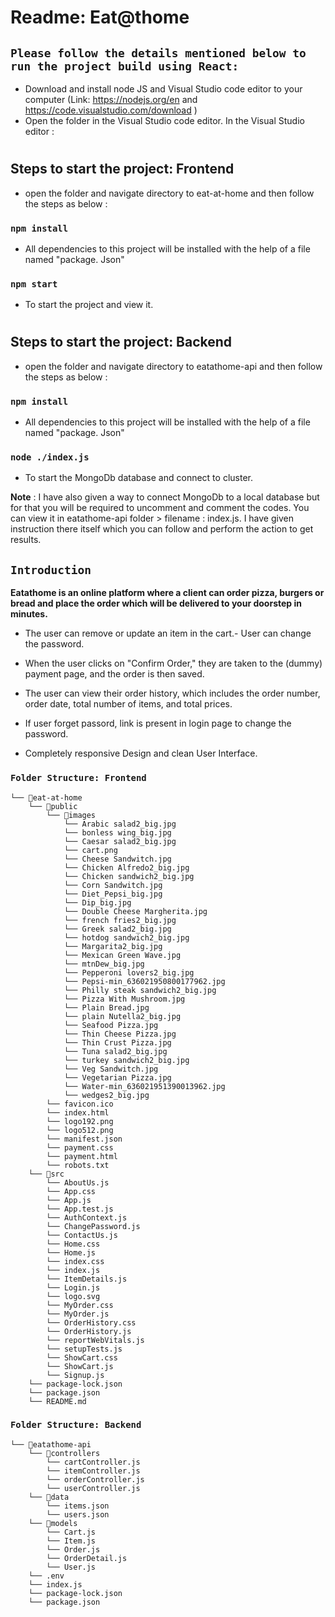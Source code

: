# <h1>Readme: Eat@thome</h1>

## `Please follow the details mentioned below to run the project build using React:`
- Download and install node JS and Visual Studio code editor to your computer  (Link: https://nodejs.org/en  and https://code.visualstudio.com/download )
- Open the folder in the Visual Studio code editor. In the Visual Studio editor :


# <h2>Steps to start the project: Frontend </h2>
- open the folder and navigate directory to eat-at-home and then follow the steps as below :

### `npm install` 
- All dependencies to this project will be installed with the help of a file named "package. Json"

### `npm start`
- To start the project and view it.

# <h2>Steps to start the project: Backend </h2>
- open the folder and navigate directory to eatathome-api and then follow the steps as below :

### `npm install` 
- All dependencies to this project will be installed with the help of a file named "package. Json"

### `node ./index.js`
- To start the MongoDb database and connect to cluster.

**Note** : I have also given a way to connect MongoDb to a local database but for that you will be required to uncomment and comment the codes.
You can view it in eatathome-api folder > filename : index.js.
I have given instruction there itself which you can follow and perform the action to get results.

<!-- ## `Deployed to Vercel`

## `My GitHub Repo link` -->



## `Introduction`
**Eatathome is an online platform where a client can order pizza, burgers or bread and place the order which will be delivered to your doorstep in minutes.**

- The user can remove or update an item in the cart.- User can change the password.

- When the user clicks on "Confirm Order," they are taken to the (dummy) payment page, and the order is then saved.

- The user can view their order history, which includes the order number, order date, total number of items, and total prices.

- If user forget passord, link is present in login page to change the password.

- Completely responsive Design and clean User Interface.

### `Folder Structure: Frontend`
```
└── 📁eat-at-home
    └── 📁public
        └── 📁images
            └── Arabic salad2_big.jpg
            └── bonless wing_big.jpg
            └── Caesar salad2_big.jpg
            └── cart.png
            └── Cheese Sandwitch.jpg
            └── Chicken Alfredo2_big.jpg
            └── Chicken sandwich2_big.jpg
            └── Corn Sandwitch.jpg
            └── Diet_Pepsi_big.jpg
            └── Dip_big.jpg
            └── Double Cheese Margherita.jpg
            └── french fries2_big.jpg
            └── Greek salad2_big.jpg
            └── hotdog sandwich2_big.jpg
            └── Margarita2_big.jpg
            └── Mexican Green Wave.jpg
            └── mtnDew_big.jpg
            └── Pepperoni lovers2_big.jpg
            └── Pepsi-min_636021950800177962.jpg
            └── Philly steak sandwich2_big.jpg
            └── Pizza With Mushroom.jpg
            └── Plain Bread.jpg
            └── plain Nutella2_big.jpg
            └── Seafood Pizza.jpg
            └── Thin Cheese Pizza.jpg
            └── Thin Crust Pizza.jpg
            └── Tuna salad2_big.jpg
            └── turkey sandwich2_big.jpg
            └── Veg Sandwitch.jpg
            └── Vegetarian Pizza.jpg
            └── Water-min_636021951390013962.jpg
            └── wedges2_big.jpg
        └── favicon.ico
        └── index.html
        └── logo192.png
        └── logo512.png
        └── manifest.json
        └── payment.css
        └── payment.html
        └── robots.txt
    └── 📁src
        └── AboutUs.js
        └── App.css
        └── App.js
        └── App.test.js
        └── AuthContext.js
        └── ChangePassword.js
        └── ContactUs.js
        └── Home.css
        └── Home.js
        └── index.css
        └── index.js
        └── ItemDetails.js
        └── Login.js
        └── logo.svg
        └── MyOrder.css
        └── MyOrder.js
        └── OrderHistory.css
        └── OrderHistory.js
        └── reportWebVitals.js
        └── setupTests.js
        └── ShowCart.css
        └── ShowCart.js
        └── Signup.js
    └── package-lock.json
    └── package.json
    └── README.md
```
### `Folder Structure: Backend`
```
└── 📁eatathome-api
    └── 📁controllers
        └── cartController.js
        └── itemController.js
        └── orderController.js
        └── userController.js
    └── 📁data
        └── items.json
        └── users.json
    └── 📁models
        └── Cart.js
        └── Item.js
        └── Order.js
        └── OrderDetail.js
        └── User.js
    └── .env
    └── index.js
    └── package-lock.json
    └── package.json
```